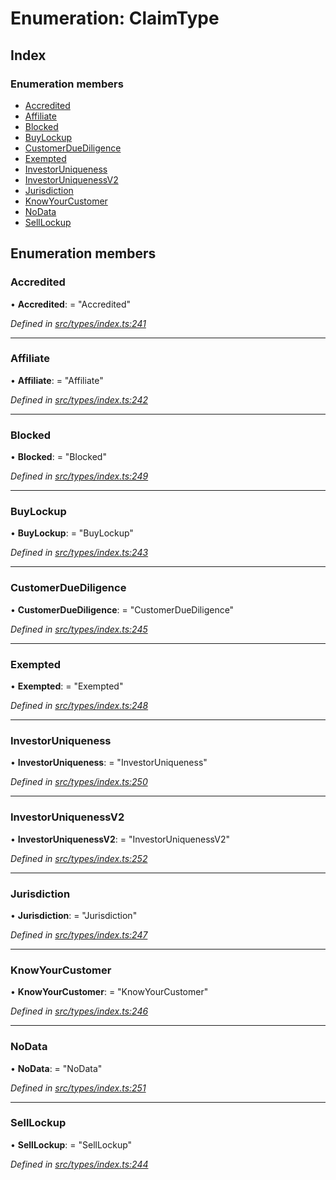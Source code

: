 # Enumeration: ClaimType

## Index

### Enumeration members

* [Accredited](claimtype.md#accredited)
* [Affiliate](claimtype.md#affiliate)
* [Blocked](claimtype.md#blocked)
* [BuyLockup](claimtype.md#buylockup)
* [CustomerDueDiligence](claimtype.md#customerduediligence)
* [Exempted](claimtype.md#exempted)
* [InvestorUniqueness](claimtype.md#investoruniqueness)
* [InvestorUniquenessV2](claimtype.md#investoruniquenessv2)
* [Jurisdiction](claimtype.md#jurisdiction)
* [KnowYourCustomer](claimtype.md#knowyourcustomer)
* [NoData](claimtype.md#nodata)
* [SellLockup](claimtype.md#selllockup)

## Enumeration members

###  Accredited

• **Accredited**: = "Accredited"

*Defined in [src/types/index.ts:241](https://github.com/PolymathNetwork/polymesh-sdk/blob/108d588b/src/types/index.ts#L241)*

___

###  Affiliate

• **Affiliate**: = "Affiliate"

*Defined in [src/types/index.ts:242](https://github.com/PolymathNetwork/polymesh-sdk/blob/108d588b/src/types/index.ts#L242)*

___

###  Blocked

• **Blocked**: = "Blocked"

*Defined in [src/types/index.ts:249](https://github.com/PolymathNetwork/polymesh-sdk/blob/108d588b/src/types/index.ts#L249)*

___

###  BuyLockup

• **BuyLockup**: = "BuyLockup"

*Defined in [src/types/index.ts:243](https://github.com/PolymathNetwork/polymesh-sdk/blob/108d588b/src/types/index.ts#L243)*

___

###  CustomerDueDiligence

• **CustomerDueDiligence**: = "CustomerDueDiligence"

*Defined in [src/types/index.ts:245](https://github.com/PolymathNetwork/polymesh-sdk/blob/108d588b/src/types/index.ts#L245)*

___

###  Exempted

• **Exempted**: = "Exempted"

*Defined in [src/types/index.ts:248](https://github.com/PolymathNetwork/polymesh-sdk/blob/108d588b/src/types/index.ts#L248)*

___

###  InvestorUniqueness

• **InvestorUniqueness**: = "InvestorUniqueness"

*Defined in [src/types/index.ts:250](https://github.com/PolymathNetwork/polymesh-sdk/blob/108d588b/src/types/index.ts#L250)*

___

###  InvestorUniquenessV2

• **InvestorUniquenessV2**: = "InvestorUniquenessV2"

*Defined in [src/types/index.ts:252](https://github.com/PolymathNetwork/polymesh-sdk/blob/108d588b/src/types/index.ts#L252)*

___

###  Jurisdiction

• **Jurisdiction**: = "Jurisdiction"

*Defined in [src/types/index.ts:247](https://github.com/PolymathNetwork/polymesh-sdk/blob/108d588b/src/types/index.ts#L247)*

___

###  KnowYourCustomer

• **KnowYourCustomer**: = "KnowYourCustomer"

*Defined in [src/types/index.ts:246](https://github.com/PolymathNetwork/polymesh-sdk/blob/108d588b/src/types/index.ts#L246)*

___

###  NoData

• **NoData**: = "NoData"

*Defined in [src/types/index.ts:251](https://github.com/PolymathNetwork/polymesh-sdk/blob/108d588b/src/types/index.ts#L251)*

___

###  SellLockup

• **SellLockup**: = "SellLockup"

*Defined in [src/types/index.ts:244](https://github.com/PolymathNetwork/polymesh-sdk/blob/108d588b/src/types/index.ts#L244)*
